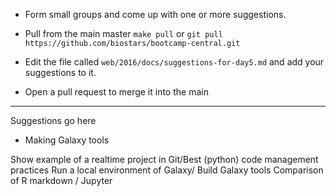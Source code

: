 * Form small groups and come up with one or more suggestions.
* Pull from the main master `make pull` or `git pull https://github.com/biostars/bootcamp-central.git`

* Edit the file called `web/2016/docs/suggestions-for-day5.md`
and add your suggestions to it.
* Open a pull request to merge it into the main

---

Suggestions go here

* Making Galaxy tools

Show example of a realtime project in Git/Best (python) code management practices
Run a local environment of Galaxy/ Build Galaxy tools
Comparison of R markdown / Jupyter
